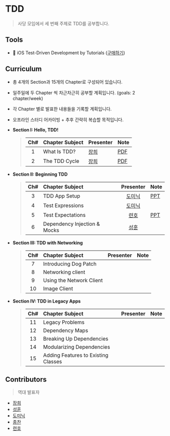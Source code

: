 # TDD

>사당 모임에서 세 번째 주제로 TDD를 공부합니다.

## Tools
* 📕 iOS Test-Driven Development by Tutorials ([구매하기](https://store.raywenderlich.com/products/ios-test-driven-development))

## Curriculum

* 총 4개의 Section과 15개의 Chapter로 구성되어 있습니다.

* 일주일에 두 Chapter 씩 차근차근히 공부할 계획입니다. (goals: 2 chapter/week)

* 각 Chapter 별로 발표한 내용들을 기록할 계획입니다.

* 오프라인 스터디 어카이빙 + 추후 간략히 복습할 목적입니다.

* **Section I: Hello, TDD!**
  > | Ch# | Chapter Subject | Presenter | Note |
  > |:---:| :--- | :--- | :--- |
  > |1|What Is TDD?|[장희]|[PDF](https://www.notion.so/Chapter-1-Why-Learn-Data-Structures-Algorithms-515fcf0886a7471692a29d7d9de00931)|
  > |2|The TDD Cycle|[장희]|[PDF](https://www.notion.so/Chapter-2-Complexity-68e6074ed81843439bf4e13949279a6b)|

* **Section II: Beginning TDD**
  > | Ch# | Chapter Subject | Presenter | Note |
  > |:---:| :--- | :---: | :--- |
  > |3|TDD App Setup|[도미닉]|[PPT](https://minkkkjoon.github.io/Data-Structure-Stack/)|
  > |4|Test Expressions|[도미닉]||
  > |5|Test Expectations|[련호]|[PPT](https://paper.dropbox.com/doc/Linked-List--AsjwdT_JJorafcHZI6BknxXKAg-PhhtalXnsUhBPqZpXdC0v)|
  > |6|Dependency Injection & Mocks|[성훈]||

* **Section III: TDD with Networking**
  > | Ch# | Chapter Subject | Presenter | Note |
  > |:---:| :--- | :---: | :--- |
  > |7|Introducing Dog Patch|||
  > |8|Networking client|||
  > |9|Using the Network Client|||
  > |10|Image Client|||

* **Section IV: TDD in Legacy Apps**
  > | Ch# | Chapter Subject | Presenter | Note |
  > |:---:| :--- | :---: | :--- |
  > |11|Legacy Problems|||
  > |12|Dependency Maps|||
  > |13|Breaking Up Dependencies|||
  > |14|Modularizing Dependencies|||
  > |15|Adding Features to Existing Classes|||

## Contributors

> 역대 발표자

* [장희]
* [성훈]
* [도미닉]
* [종찬]
* [련호]

[장희]: https://github.com/purpufu
[성훈]: https://github.com/Seonghun23
[도미닉]: https://github.com/AppleCEO
[종찬]: https://github.com/kimdaeman14
[련호]: https://github.com/LyunhoKim
